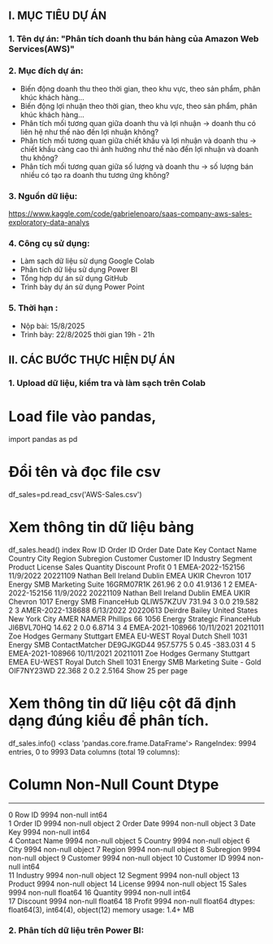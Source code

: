 ## **I. MỤC TIÊU DỰ ÁN**

### 1. Tên dự án: "Phân tích doanh thu bán hàng của Amazon Web Services(AWS)"

### 2. Mục đích dự án:
- Biến động doanh thu theo thời gian, theo khu vực, theo sản phẩm, phân khúc khách hàng...
- Biến động lợi nhuận theo thời gian, theo khu vực, theo sản phẩm, phân khúc khách hàng…
- Phân tích mối tương quan giữa doanh thu và lợi nhuận -> doanh thu có liên hệ như thế nào đến lợi nhuận không?
- Phân tích mối tương quan giữa chiết khấu và lợi nhuận và doanh thu -> chiết khấu càng cao thì ảnh hưởng như thế nào đến lợi nhuận và doanh thu không?
- Phân tích mối tương quan giữa số lượng và doanh thu -> số lượng bán nhiều có tạo ra doanh thu tương ứng không?

### 3. Nguồn dữ liệu:
https://www.kaggle.com/code/gabrielenoaro/saas-company-aws-sales-exploratory-data-analys

### 4. Công cụ sử dụng:
- Làm sạch dữ liệu sử dụng Google Colab
- Phân tích dữ liệu sử dụng Power BI
- Tổng hợp dự án sử dụng GitHub
- Trình bày dự án sử dụng Power Point

### 5. Thời hạn : 
- Nộp bài: 15/8/2025
- Trình bày: 22/8/2025 thời gian 19h - 21h

## **II. CÁC BƯỚC THỰC HIỆN DỰ ÁN**

### 1. Upload dữ liệu, kiểm tra và làm sạch trên Colab
# Load file vào pandas, 
import pandas as pd
# Đổi tên và đọc file csv
df_sales=pd.read_csv('AWS-Sales.csv')
# Xem thông tin dữ liệu bảng
df_sales.head()
index	Row ID	Order ID	Order Date	Date Key	Contact Name	Country	City	Region	Subregion	Customer	Customer ID	Industry	Segment	Product	License	Sales	Quantity	Discount	Profit
0	1	EMEA-2022-152156	11/9/2022	20221109	Nathan Bell	Ireland	Dublin	EMEA	UKIR	Chevron	1017	Energy	SMB	Marketing Suite	16GRM07R1K	261.96	2	0.0	41.9136
1	2	EMEA-2022-152156	11/9/2022	20221109	Nathan Bell	Ireland	Dublin	EMEA	UKIR	Chevron	1017	Energy	SMB	FinanceHub	QLIW57KZUV	731.94	3	0.0	219.582
2	3	AMER-2022-138688	6/13/2022	20220613	Deirdre Bailey	United States	New York City	AMER	NAMER	Phillips 66	1056	Energy	Strategic	FinanceHub	JI6BVL70HQ	14.62	2	0.0	6.8714
3	4	EMEA-2021-108966	10/11/2021	20211011	Zoe Hodges	Germany	Stuttgart	EMEA	EU-WEST	Royal Dutch Shell	1031	Energy	SMB	ContactMatcher	DE9GJKGD44	957.5775	5	0.45	-383.031
4	5	EMEA-2021-108966	10/11/2021	20211011	Zoe Hodges	Germany	Stuttgart	EMEA	EU-WEST	Royal Dutch Shell	1031	Energy	SMB	Marketing Suite - Gold	OIF7NY23WD	22.368	2	0.2	2.5164
Show 
25
 per page

# Xem thông tin dữ liệu cột đã định dạng đúng kiểu để phân tích.
df_sales.info()
<class 'pandas.core.frame.DataFrame'>
RangeIndex: 9994 entries, 0 to 9993
Data columns (total 19 columns):
 #   Column        Non-Null Count  Dtype  
---  ------        --------------  -----  
 0   Row ID        9994 non-null   int64  
 1   Order ID      9994 non-null   object 
 2   Order Date    9994 non-null   object 
 3   Date Key      9994 non-null   int64  
 4   Contact Name  9994 non-null   object 
 5   Country       9994 non-null   object 
 6   City          9994 non-null   object 
 7   Region        9994 non-null   object 
 8   Subregion     9994 non-null   object 
 9   Customer      9994 non-null   object 
 10  Customer ID   9994 non-null   int64  
 11  Industry      9994 non-null   object 
 12  Segment       9994 non-null   object 
 13  Product       9994 non-null   object 
 14  License       9994 non-null   object 
 15  Sales         9994 non-null   float64
 16  Quantity      9994 non-null   int64  
 17  Discount      9994 non-null   float64
 18  Profit        9994 non-null   float64
dtypes: float64(3), int64(4), object(12)
memory usage: 1.4+ MB


### 2. Phân tích dữ liệu trên Power BI:



